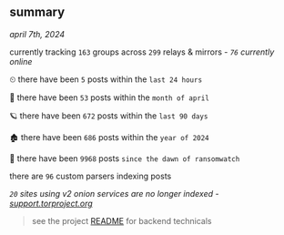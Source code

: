 
## summary
_april 7th, 2024_

currently tracking `163` groups across `299` relays & mirrors - _`76` currently online_

⏲ there have been `5` posts within the `last 24 hours`

🦈 there have been `53` posts within the `month of april`

🪐 there have been `672` posts within the `last 90 days`

🏚 there have been `686` posts within the `year of 2024`

🦕 there have been `9968` posts `since the dawn of ransomwatch`

there are `96` custom parsers indexing posts

_`20` sites using v2 onion services are no longer indexed - [support.torproject.org](https://support.torproject.org/onionservices/v2-deprecation/)_

> see the project [README](https://github.com/joshhighet/ransomwatch#ransomwatch--) for backend technicals
